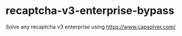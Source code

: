 # recaptcha-v3-enterprise-bypass
Solve any recaptcha v3 enterprise using https://www.capsolver.com/



                                                  